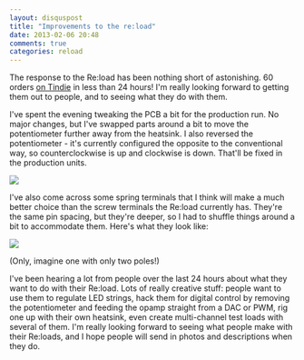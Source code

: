 ```yaml
---
layout: disquspost
title: "Improvements to the re:load"
date: 2013-02-06 20:48
comments: true
categories: reload
---
```


The response to the Re:load has been nothing short of astonishing. 60 orders [on Tindie](https://tindie.com/products/arachnidlabs/epic-reload-the-simple-robust-powerful-adjustable-dummy-load/) in less than 24 hours! I'm really looking forward to getting them out to people, and to seeing what they do with them.

I've spent the evening tweaking the PCB a bit for the production run. No major changes, but I've swapped parts around a bit to move the potentiometer further away from the heatsink. I also reversed the potentiometer - it's currently configured the opposite to the conventional way, so counterclockwise is up and clockwise is down. That'll be fixed in the production units.

![](https://github.com/arachnidlabs/reload/blob/master/reload-layout.png?raw=true)

I've also come across some spring terminals that I think will make a much better choice than the screw terminals the Re:load currently has. They're the same pin spacing, but they're deeper, so I had to shuffle things around a bit to accommodate them. Here's what they look like:

![](https://lh3.googleusercontent.com/-5tHGtjIB6aw/URLBIhwg9xI/AAAAAAAAChI/olOBX4-owvQ/s408/47061_2000_int_04.jpg)

(Only, imagine one with only two poles!)

I've been hearing a lot from people over the last 24 hours about what they want to do with their Re:load. Lots of really creative stuff: people want to use them to regulate LED strings, hack them for digital control by removing the potentiometer and feeding the opamp straight from a DAC or PWM, rig one up with their own heatsink, even create multi-channel test loads with several of them. I'm really looking forward to seeing what people make with their Re:loads, and I hope people will send in photos and descriptions when they do.
